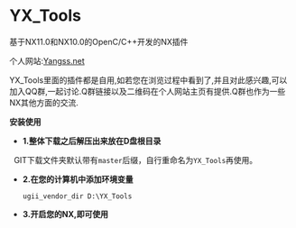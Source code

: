 # YX_Tools

基于NX11.0和NX10.0的OpenC/C++开发的NX插件


个人网站:[Yangss.net](http://yangss.net/)



YX_Tools里面的插件都是自用,如若您在浏览过程中看到了,并且对此感兴趣,可以加入QQ群,一起讨论.Q群链接以及二维码在个人网站主页有提供.Q群也作为一些NX其他方面的交流.


<b>安装使用</b>

- **1.整体下载之后解压出来放在D盘根目录**

        GIT下载文件夹默认带有<code>master</code>后缀，自行重命名为<code>YX_Tools</code>再使用。

- **2.在您的计算机中添加环境变量**

  <code>ugii_vendor_dir D:\YX_Tools</code>

- **3.开启您的NX,即可使用**
